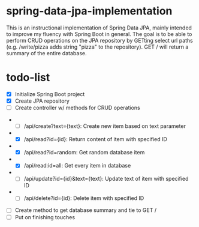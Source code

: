 # spring-data-jpa-implementation

This is an instructional implementation of Spring Data JPA, mainly intended to improve my fluency with Spring Boot in general. The goal is to be able to perform CRUD operations on the JPA repository by GETting select url paths (e.g. /write/pizza adds string "pizza" to the repository). GET / will return a summary of the entire database.

# todo-list

- [x] Initialize Spring Boot project
- [x] Create JPA repository
- [ ] Create controller w/ methods for CRUD operations
- - [ ] /api/create?text={text}: Create new item based on text parameter
- - [x] /api/read?id={id}: Return content of item with specified ID
- - [x] /api/read?id=random: Get random database item
- - [x] /api/read:id=all: Get every item in database
- - [ ] /api/update?id={id}&text={text}: Update text of item with specified ID
- - [ ] /api/delete?id={id}: Delete item with specified ID
- [ ] Create method to get database summary and tie to GET /
- [ ] Put on finishing touches